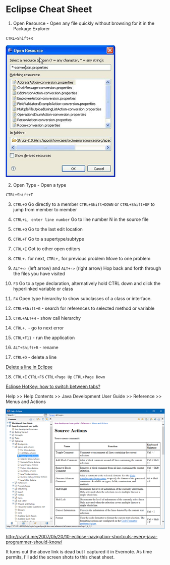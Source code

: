 # Eclipse Cheat Sheet

1. Open Resource - Open any file quickly without browsing for it in the Package Explorer
```
CTRL+Shift+R
```
![Open Resource](images/open-resource.png)

2. Open Type - Open a type
```
CTRL+Shift+T
```

3. `CTRL+O`
Go directly to a member
`CTRL+Shift+DOWN` or `CTRL+Shift+UP` to jump from member to member

4. `CTRL+L, enter line number`
Go to line number N in the source file

5. `CTRL+Q`
Go to the last edit location

6. `CTRL+T`
Go to a supertype/subtype

7. `CTRL+E`
Got to other open editors

8. `CTRL+.` for next, `CTRL+,` for previous problem
Move to one problem

9. `ALT+<-` (left arrow) and `ALT+->` (right arrow)
Hop back and forth through the files you have visited

10. `F3`
Go to a type declaration, alternatively hold CTRL down and click the hyperlinked variable or class

11. `F4`
Open type hierarchy to show subclasses of a class or interface.

12. `CTRL+Shift+G` - search for references to selected method or variable<br/>

13. `CTRL+ALT+H` - show call hierarchy

14. `CTRL+.` - go to next error

15. `CTRL+F11` - run the application

16. `ALT+Shift+R` - rename

17. `CTRL+D` - delete a line

[Delete a line in Eclipse](https://stackoverflow.com/a/591185/6146580)

18. `CTRL+E`
`CTRL+F6`
`CTRL+Page Up`
`CTRL+Page Down`

[Eclipse HotKey: how to switch between tabs?](https://stackoverflow.com/a/2332440)

Help >> Help Contents >> Java Development User Guide >> Reference >> Menus and Actions

![Eclipse Menus and Actions](images/eclipse-menus-actions.png)

http://rayfd.me/2007/05/20/10-eclipse-navigation-shortcuts-every-java-programmer-should-know/

It turns out the above link is dead but I captured it in Evernote. As time permits, I'll add the screen shots to this cheat sheet.
